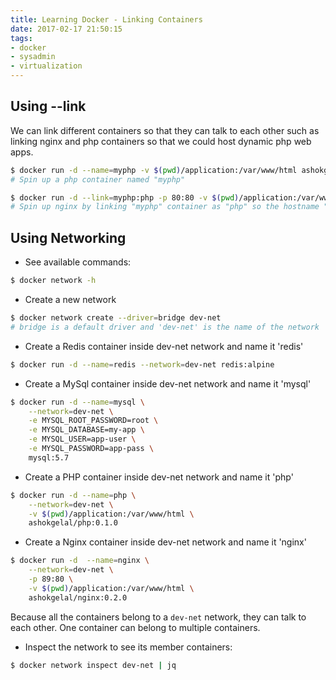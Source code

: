 ```yaml
---
title: Learning Docker - Linking Containers
date: 2017-02-17 21:50:15
tags:
- docker
- sysadmin
- virtualization
---
```


## Using --link

We can link different containers so that they can talk to each other such as linking nginx and php containers so that we could host dynamic php web apps.

<!--more-->

```bash
$ docker run -d --name=myphp -v $(pwd)/application:/var/www/html ashokgelal/php:0.1.0
# Spin up a php container named "myphp"
```

```bash
$ docker run -d --link=myphp:php -p 80:80 -v $(pwd)/application:/var/www/html ashokgelal/nginx:0.2.0
# Spin up nginx by linking "myphp" container as "php" so the hostname "php" resolves to the IP address of the "myphp" container that we created above
```

## Using Networking

* See available commands:

```bash
$ docker network -h
```

* Create a new network

```bash
$ docker network create --driver=bridge dev-net
# bridge is a default driver and 'dev-net' is the name of the network
```

* Create a Redis container inside dev-net network and name it 'redis'

```bash
$ docker run -d --name=redis --network=dev-net redis:alpine
```

* Create a MySql container inside dev-net network and name it 'mysql'

```bash
$ docker run -d --name=mysql \
    --network=dev-net \
    -e MYSQL_ROOT_PASSWORD=root \
    -e MYSQL_DATABASE=my-app \
    -e MYSQL_USER=app-user \
    -e MYSQL_PASSWORD=app-pass \
    mysql:5.7
```

* Create a PHP container inside dev-net network and name it 'php'

```bash
$ docker run -d --name=php \
    --network=dev-net \
    -v $(pwd)/application:/var/www/html \
    ashokgelal/php:0.1.0
```

* Create a Nginx container inside dev-net network and name it 'nginx'

```bash
$ docker run -d  --name=nginx \
    --network=dev-net \
    -p 89:80 \
    -v $(pwd)/application:/var/www/html \
    ashokgelal/nginx:0.2.0
```

Because all the containers belong to a `dev-net` network, they can talk to each other. One container can belong to multiple containers.

* Inspect the network to see its member containers:

```bash
$ docker network inspect dev-net | jq
```